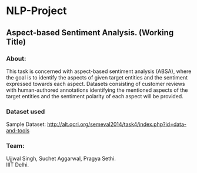 # NLP-Project

## Aspect-based Sentiment Analysis. (Working Title)

### About:

This task is concerned with aspect-based sentiment analysis (ABSA), where the
goal is to identify the aspects of given target entities and the sentiment
expressed towards each aspect. Datasets consisting of customer reviews with
human-authored annotations identifying the mentioned aspects of the target
entities and the sentiment polarity of each aspect will be provided.

### Dataset used

Sample Dataset: http://alt.qcri.org/semeval2014/task4/index.php?id=data-and-tools

### Team: 

Ujjwal Singh, Suchet Aggarwal, Pragya Sethi.
<br>IIIT Delhi.
